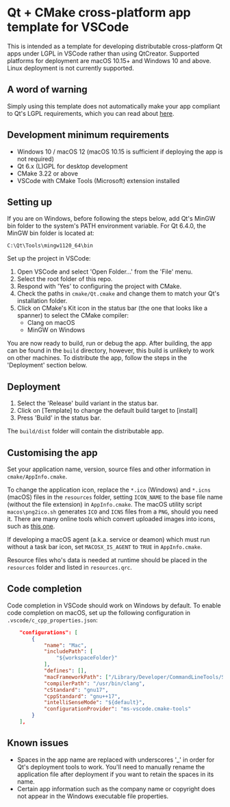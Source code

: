 Qt + CMake cross-platform app template for VSCode
=================================================

This is intended as a template for developing distributable cross-platform Qt apps under LGPL in VSCode rather than using QtCreator. Supported platforms for deployment are macOS 10.15+ and Windows 10 and above. Linux deployment is not currently supported.

A word of warning
-----------------

Simply using this template does not automatically make your app compliant to Qt's LGPL requirements, which you can read about [here](https://www.qt.io/licensing/open-source-lgpl-obligations).

Development minimum requirements
--------------------------------

* Windows 10 / macOS 12 (macOS 10.15 is sufficient if deploying the app is not required)
* Qt 6.x (L)GPL for desktop development
* CMake 3.22 or above
* VSCode with CMake Tools (Microsoft) extension installed

Setting up
----------

If you are on Windows, before following the steps below, add Qt's MinGW bin folder to the system's PATH environment variable. For Qt 6.4.0, the MinGW bin folder is located at:

`C:\Qt\Tools\mingw1120_64\bin`

Set up the project in VSCode:

1. Open VSCode and select 'Open Folder...' from the 'File' menu.
2. Select the root folder of this repo.
3. Respond with 'Yes' to configuring the project with CMake.
4. Check the paths in `cmake/Qt.cmake` and change them to match your Qt's installation folder.
5. Click on CMake's Kit icon in the status bar (the one that looks like a spanner) to select the CMake compiler:
    * Clang on macOS
    * MinGW on Windows

You are now ready to build, run or debug the app. After building, the app can be found in the `build` directory, however, this build is unlikely to work on other machines. To distribute the app, follow the steps in the 'Deployment' section below.

Deployment
----------

1. Select the 'Release' build variant in the status bar.
2. Click on \[Template\] to change the default build target to \[install\]
3. Press 'Build' in the status bar.

The `build/dist` folder will contain the distributable app.

Customising the app
-------------------

Set your application name, version, source files and other information in `cmake/AppInfo.cmake`.

To change the application icon, replace the `*.ico` (Windows) and `*.icns` (macOS) files in the `resources` folder, setting `ICON_NAME` to the base file name (without the file extension) in `AppInfo.cmake`. The macOS utility script `macos\png2ico.sh` generates `ICO` and `ICNS` files from a `PNG`, should you need it. There are many online tools which convert uploaded images into icons, such as [this one](https://redketchup.io/icon-converter).

If developing a macOS agent (a.k.a. service or deamon) which must run without a task bar icon, set `MACOSX_IS_AGENT` to `TRUE` in `AppInfo.cmake`.

Resource files who's data is needed at runtime should be placed in the `resources` folder and listed in `resources.qrc`.

Code completion
---------------

Code completion in VSCode should work on Windows by default. To enable code completion on macOS, set up the following configuration in `.vscode/c_cpp_properties.json`:
```json
    "configurations": [
        {
            "name": "Mac",
            "includePath": [
                "${workspaceFolder}"
            ],
            "defines": [],
            "macFrameworkPath": ["/Library/Developer/CommandLineTools/SDKs/MacOSX11.3.sdk/System/Library/Frameworks"],
            "compilerPath": "/usr/bin/clang",
            "cStandard": "gnu17",
            "cppStandard": "gnu++17",
            "intelliSenseMode": "${default}",
            "configurationProvider": "ms-vscode.cmake-tools"
        }
    ],
```

Known issues
------------

* Spaces in the app name are replaced with underscores '_' in order for Qt's deployment tools to work. You'll need to manually rename the application file after deployment if you want to retain the spaces in its name.
* Certain app information such as the company name or copyright does not appear in the Windows executable file properties.